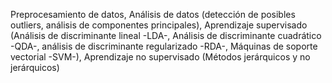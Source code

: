 Preprocesamiento de datos, Análisis de datos  (detección de posibles outliers, análisis de componentes principales), Aprendizaje supervisado (Análisis de discriminante lineal -LDA-, Análisis de discriminante cuadrático -QDA-, análisis de discriminante regularizado -RDA-, Máquinas de soporte vectorial -SVM-), Aprendizaje no supervisado (Métodos jerárquicos y no jerárquicos)
